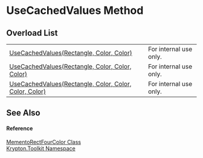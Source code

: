 # UseCachedValues Method


## Overload List
<table>
<tr>
<td><a href="d973225e-8310-7f7b-c6a7-7a10a0ad1d64.md">UseCachedValues(Rectangle, Color, Color)</a></td>
<td>For internal use only.</td></tr>
<tr>
<td><a href="f12df878-c791-ab3b-6cff-aa28c8c5b7b0.md">UseCachedValues(Rectangle, Color, Color, Color)</a></td>
<td>For internal use only.</td></tr>
<tr>
<td><a href="e09eba12-a3ca-53c4-799d-d3ff2cfb0f32.md">UseCachedValues(Rectangle, Color, Color, Color, Color)</a></td>
<td>For internal use only.</td></tr>
</table>

## See Also


#### Reference
<a href="0f49b1b3-0f26-901b-7966-9832449a708c.md">MementoRectFourColor Class</a>  
<a href="79d2eac2-21f4-54ff-7552-b20c33c30600.md">Krypton.Toolkit Namespace</a>  
